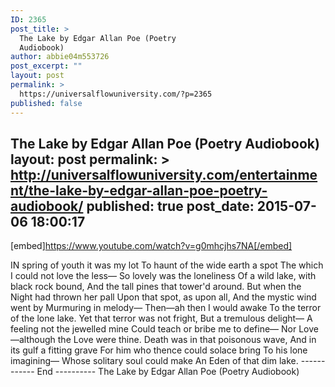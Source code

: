 ```yaml
---
ID: 2365
post_title: >
  The Lake by Edgar Allan Poe (Poetry
  Audiobook)
author: abbie04m553726
post_excerpt: ""
layout: post
permalink: >
  https://universalflowuniversity.com/?p=2365
published: false
---
```

The Lake by Edgar Allan Poe (Poetry Audiobook)
layout: post
permalink: >
  http://universalflowuniversity.com/entertainment/the-lake-by-edgar-allan-poe-poetry-audiobook/
published: true
post_date: 2015-07-06 18:00:17
---
[embed]https://www.youtube.com/watch?v=g0mhcjhs7NA[/embed]<br>
<p>IN spring of youth it was my lot
     To haunt of the wide earth a spot
     The which I could not love the less—
     So lovely was the loneliness
     Of a wild lake, with black rock bound,
     And the tall pines that tower'd around.
     But when the Night had thrown her pall
     Upon that spot, as upon all,
     And the mystic wind went by
     Murmuring in melody—
     Then—ah then I would awake
     To the terror of the lone lake.
     Yet that terror was not fright,
     But a tremulous delight—
     A feeling not the jewelled mine
     Could teach or bribe me to define—
     Nor Love—although the Love were thine.
     Death was in that poisonous wave,
     And in its gulf a fitting grave
     For him who thence could solace bring
     To his lone imagining—
     Whose solitary soul could make
     An Eden of that dim lake.
------------  End ----------
The Lake by Edgar Allan Poe (Poetry Audiobook)</p>